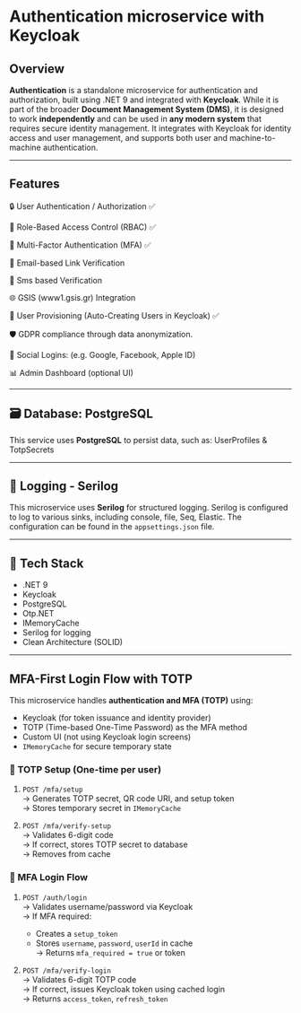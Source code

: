 ﻿# Authentication microservice with Keycloak

## Overview

**Authentication** is a standalone microservice for authentication and authorization, built using .NET 9 and integrated with **Keycloak**. 
While it is part of the broader **Document Management System (DMS)**, it is designed to work **independently** and can be used in **any modern system** 
that requires secure identity management. 
It integrates with Keycloak for identity access and user management, and supports both user and machine-to-machine authentication.

---

## Features

🔒 User Authentication / Authorization ✅

🔑 Role-Based Access Control (RBAC) ✅

🔐 Multi-Factor Authentication (MFA) ✅

📧 Email-based Link Verification

📱 Sms based Verification

🌐 GSIS (www1.gsis.gr) Integration

👥 User Provisioning (Auto-Creating Users in Keycloak) ✅

🛡️ GDPR compliance through data anonymization.

🔗 Social Logins: (e.g. Google, Facebook, Apple ID)

📊 Admin Dashboard (optional UI)

---

## 🗃️ Database: PostgreSQL

This service uses **PostgreSQL** to persist data, such as: UserProfiles & TotpSecrets

---

## 📜 Logging - Serilog

This microservice uses **Serilog** for structured logging.
Serilog is configured to log to various sinks, including console, file, Seq, Elastic. 
The configuration can be found in the `appsettings.json` file.

---

## 🚀 Tech Stack

- .NET 9
- Keycloak
- PostgreSQL
- Otp.NET
- IMemoryCache
- Serilog for logging
- Clean Architecture (SOLID)

---

## MFA-First Login Flow with TOTP

This microservice handles **authentication and MFA (TOTP)** using:

- Keycloak (for token issuance and identity provider)
- TOTP (Time-based One-Time Password) as the MFA method
- Custom UI (not using Keycloak login screens)
- `IMemoryCache` for secure temporary state

### 🔐 TOTP Setup (One-time per user)

1. `POST /mfa/setup`  
   → Generates TOTP secret, QR code URI, and setup token  
   → Stores temporary secret in `IMemoryCache`

2. `POST /mfa/verify-setup`  
   → Validates 6-digit code  
   → If correct, stores TOTP secret to database  
   → Removes from cache


### 🔑 MFA Login Flow

1. `POST /auth/login`  
   → Validates username/password via Keycloak  
   → If MFA required:
     - Creates a `setup_token`
     - Stores `username`, `password`, `userId` in cache  
   → Returns `mfa_required = true` or token

2. `POST /mfa/verify-login`  
   → Validates 6-digit TOTP code  
   → If correct, issues Keycloak token using cached login  
   → Returns `access_token`, `refresh_token`

